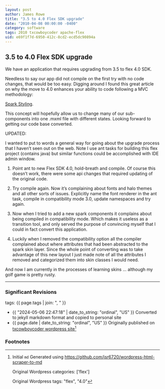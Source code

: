 ```yaml
---
layout: post
author: James Rowe
title: "3.5 to 4.0 Flex SDK upgrade"
date: "2010-04-08 00:00:00 -0400"
category: software
tags: 2010 txcowboycoder apache-flex
uid: e69f1f7d-6950-412c-8cd2-ecd5dc90894a
---
```


## 3.5 to 4.0 Flex SDK upgrade

We have an application that requires upgrading from 3.5 to flex 4.0 SDK.

Needless to say our app did not compile on the first try with no code changes, that would be too easy. Digging around I found this great article on why the move to 4.0 enhances your ability to code following a MVC methodology:  

[Spark Styling](http://www.artima.com/articles/flex_4_styling.html).

This concept will hopefully allow us to change many of our sub-components into one .mxml file with different states. Looking forward to getting our code base converted.

UPDATED:

I wanted to put to words a general way for going about the upgrade process that I haven’t seen out on the web. Note I use ant tasks for building this flex project (contains java) but similar functions could be accomplished with IDE admin window.

1) Point ant to new Flex SDK 4.0, hold-breath and compile. Of course this doesn’t work, there were some api changes that required updating of the original code.

2) Try compile again. Now it’s complaining about fonts and halo themes and all other sorts of issues. Explicitly name the font renderer in the ant task, compile in compatibility mode 3.0, update namespaces and try again.

3) Now when I tried to add a new spark components it complains about being compiled in compatibility mode. Which makes it useless as a transition tool, and only served the purpose of convincing myself that I could in fact convert this application.

4) Luckily when I removed the compatibility option all the compiler complained about where attributes that had been abstracted to the spark skin layer. Since the whole point of converting was to take advantage of this new layout I just made note of all the attributes I removed and categorized them into skin classes I would need.

And now I am currently in the processes of learning skins ... although my golf game is pretty rusty.

---

### Significant Revisions

tags: {{ page.tags | join: ", " }} <!-- todo move this somewhere -->

- {{ "2024-05-06 22:47:18" | date_to_string: "ordinal", "US" }} Converted to jekyll markdown format and copied to personal site
- {{ page.date | date_to_string: "ordinal", "US" }} Originally published on [txcowboycoder wordpress site](https://txcowboycoder.wordpress.com/2010/04/08/3-5-to-4-0-flex-sdk-upgrade/)[^draft]

### Footnotes

[^draft]: Initial `md` Generated using <https://github.com/jsr6720/wordpress-html-scraper-to-md>

    Original Wordpress categories: ['flex']

    Original Wordpress tags: "flex", "4.0"